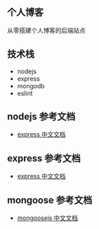 ## 个人博客
从零搭建个人博客的后端站点

## 技术栈
- nodejs
- express
- mongodb
- eslint

## nodejs 参考文档
- [express 中文文档](http://nodejs.cn/)
## express 参考文档
- [express 中文文档](https://www.expressjs.com.cn/)
## mongoose 参考文档
- [mongoosejs 中文文档](http://www.mongoosejs.net/)
